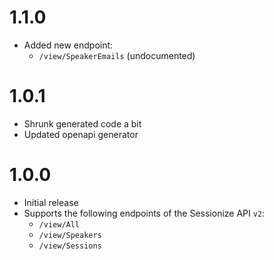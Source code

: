 # 1.1.0
* Added new endpoint:
  * ``/view/SpeakerEmails`` (undocumented)

# 1.0.1
* Shrunk generated code a bit
* Updated openapi generator

# 1.0.0 

* Initial release
* Supports the following endpoints of the Sessionize API ``v2``: 
  * ``/view/All``
  * ``/view/Speakers``
  * ``/view/Sessions``
